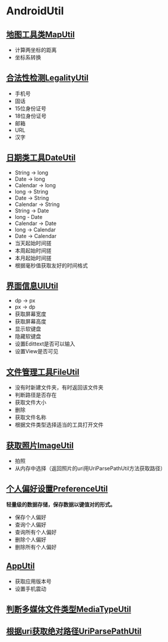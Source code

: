 # AndroidUtil

## [地图工具类MapUtil](https://github.com/jhj24/AndroidUtil/blob/master/library/src/main/java/jhj/com/library/util/MapUtil.java)
- 计算两坐标的距离
- 坐标系转换

## [合法性检测LegalityUtil](https://github.com/jhj24/AndroidUtil/blob/master/library/src/main/java/jhj/com/library/util/LegalityUtil.java)
- 手机号
- 固话
- 15位身份证号
- 18位身份证号
- 邮箱
- URL
- 汉字

## [日期类工具DateUtil](https://github.com/jhj24/AndroidUtil/blob/master/library/src/main/java/jhj/com/library/util/DateUtil.java)
- String -> long
- Date -> long
- Calendar -> long
- long -> String
- Date -> String
- Calendar -> String
- String -> Date
- long - Date
- Calendar -> Date
- long -> Calendar
- Date -> Calendar
- 当天起始时间搓
- 本周起始时间搓
- 本月起始时间搓
- 根据毫秒值获取友好的时间格式

## [界面信息UIUtil](https://github.com/jhj24/AndroidUtil/blob/master/library/src/main/java/jhj/com/library/util/UIUtil.java)
- dp -> px
- px -> dp
- 获取屏幕宽度
- 获取屏幕高度
- 显示软键盘
- 隐藏软键盘
- 设置Edittext是否可以输入
- 设置View是否可见

## [文件管理工具FileUtil](https://github.com/jhj24/AndroidUtil/blob/master/library/src/main/java/jhj/com/library/util/FileUtil.java)
- 没有时新建文件夹，有时返回该文件夹
- 判断路径是否存在
- 获取文件大小
- 删除
- 获取文件名称
- 根据文件类型选择适当的工具打开文件

## [获取照片ImageUtil](https://github.com/jhj24/AndroidUtil/blob/master/library/src/main/java/jhj/com/library/util/ImageUtil.java)
- 拍照
- 从内存中选择（返回照片的uri用UriParsePathUtil方法获取路径）

## [个人偏好设置PreferenceUtil](https://github.com/jhj24/AndroidUtil/blob/master/library/src/main/java/jhj/com/library/util/PreferenceUtil.java)
**轻量级的数据存储，保存数据以键值对的形式。**
- 保存个人偏好
- 查询个人偏好
- 查询所有个人偏好
- 删除个人偏好
- 删除所有个人偏好

## [AppUtil](https://github.com/jhj24/AndroidUtil/blob/master/library/src/main/java/jhj/com/library/util/AppUtil.java)
- 获取应用版本号
- 设置手机震动


## [判断多媒体文件类型MediaTypeUtil](https://github.com/jhj24/AndroidUtil/blob/master/library/src/main/java/jhj/com/library/util/MediaTypeUtil.java)

## [根据uri获取绝对路径UriParsePathUtil](https://github.com/jhj24/AndroidUtil/blob/master/library/src/main/java/jhj/com/library/util/UriParsePathUtil.java)




